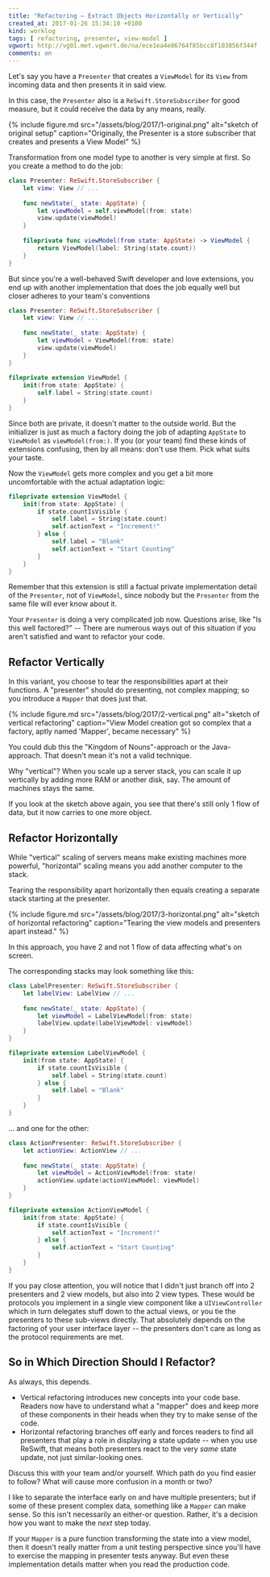 ```yaml
---
title: "Refactoring – Extract Objects Horizontally or Vertically"
created_at: 2017-01-26 15:34:10 +0100
kind: worklog
tags: [ refactoring, presenter, view-model ]
vgwort: http://vg01.met.vgwort.de/na/ece1ea4e86764f85bcc8f103856f344f
comments: on
---
```



Let's say you have a `Presenter` that creates a `ViewModel` for its `View` from incoming data and then presents it in said view. 

In this case, the `Presenter` also is a `ReSwift.StoreSubscriber` for good measure, but it could receive the data by any means, really.

{% include figure.md src="/assets/blog/2017/1-original.png" alt="sketch of original setup" caption="Originally, the Presenter is a store subscriber that creates and presents a View Model" %}

Transformation from one model type to another is very simple at first. So you create a method to do the job:

```swift
class Presenter: ReSwift.StoreSubscriber {
    let view: View // ...
    
    func newState(_ state: AppState) {
        let viewModel = self.viewModel(from: state)
        view.update(viewModel)
    }
    
    fileprivate func viewModel(from state: AppState) -> ViewModel {
        return ViewModel(label: String(state.count))
    }
}
```

But since you're a well-behaved Swift developer and love extensions, you end up with another implementation that does the job equally well but closer adheres to your team's conventions

```swift
class Presenter: ReSwift.StoreSubscriber {
    let view: View // ...
    
    func newState(_ state: AppState) {
        let viewModel = ViewModel(from: state)
        view.update(viewModel)
    }
}
    
fileprivate extension ViewModel {
    init(from state: AppState) {
        self.label = String(state.count)
    }
}
```

Since both are private, it doesn't matter to the outside world. But the initializer is just as much a factory doing the job of adapting `AppState` to `ViewModel` as `viewModel(from:)`. If you (or your team) find these kinds of extensions confusing, then by all means: don't use them. Pick what suits your taste.

Now the `ViewModel` gets more complex and you get a bit more uncomfortable with the actual adaptation logic:

```swift
fileprivate extension ViewModel {
    init(from state: AppState) {
        if state.countIsVisible {
            self.label = String(state.count)
            self.actionText = "Increment!"
        } else {
            self.label = "Blank"
            self.actionText = "Start Counting"
        }
    }
}
```

Remember that this extension is still a factual private implementation detail of the `Presenter`, not of `ViewModel`, since nobody but the `Presenter` from the same file will ever know about it.

Your `Presenter` is doing a very complicated job now. Questions arise, like "Is this well factored?" -- There are numerous ways out of this situation if you aren't satisfied and want to refactor your code.

## Refactor Vertically

In this variant, you choose to tear the responsibilities apart at their functions. A "presenter" should do presenting, not complex mapping; so you introduce a `Mapper` that does just that. 

{% include figure.md src="/assets/blog/2017/2-vertical.png" alt="sketch of vertical refactoring" caption="View Model creation got so complex that a factory, aptly named 'Mapper', became necessary" %}

You could dub this the "Kingdom of Nouns"-approach or the Java-approach. That doesn't mean it's not a valid technique. 

Why "vertical"? When you scale up a server stack, you can scale it up vertically by adding more RAM or another disk, say. The amount of machines stays the same.

If you look at the sketch above again, you see that there's still only 1 flow of data, but it now carries to one more object.

## Refactor Horizontally

While "vertical" scaling of servers means make existing machines more powerful, "horizontal" scaling means you add another computer to the stack.

Tearing the responsibility apart horizontally then equals creating a separate stack starting at the presenter. 

{% include figure.md src="/assets/blog/2017/3-horizontal.png" alt="sketch of horizontal refactoring" caption="Tearing the view models and presenters apart instead." %}

In this approach, you have 2 and not 1 flow of data affecting what's on screen. 

The corresponding stacks may look something like this:

```swift
class LabelPresenter: ReSwift.StoreSubscriber {
    let labelView: LabelView // ...
    
    func newState(_ state: AppState) {
        let viewModel = LabelViewModel(from: state)
        labelView.update(labelViewModel: viewModel)
    }
}

fileprivate extension LabelViewModel {
    init(from state: AppState) {
        if state.countIsVisible {
            self.label = String(state.count)
        } else {
            self.label = "Blank"
        }
    }
}
```

... and one for the other:

```swift
class ActionPresenter: ReSwift.StoreSubscriber {
    let actionView: ActionView // ...
    
    func newState(_ state: AppState) {
        let viewModel = ActionViewModel(from: state)
        actionView.update(actionViewModel: viewModel)
    }
}

fileprivate extension ActionViewModel {
    init(from state: AppState) {
        if state.countIsVisible {
            self.actionText = "Increment!"
        } else {
            self.actionText = "Start Counting"
        }
    }
}
```

If you pay close attention, you will notice that I didn't just branch off into 2 presenters and 2 view models, but also into 2 view types. These would be protocols you implement in a single view component like a `UIViewController` which in turn delegates stuff down to the actual views, or you tie the presenters to these sub-views directly. That absolutely depends on the factoring of your user interface layer -- the presenters don't care as long as the protocol requirements are met.

## So in Which Direction Should I Refactor?

As always, this depends. 

* Vertical refactoring introduces new concepts into your code base. Readers now have to understand what a "mapper" does and keep more of these components in their heads when they try to make sense of the code. 
* Horizontal refactoring branches off early and forces readers to find all presenters that play a role in displaying a state update -- when you use ReSwift, that means both presenters react to the very _same_ state update, not just similar-looking ones.

Discuss this with your team and/or yourself. Which path do you find easier to follow? What will cause more confusion in a month or two?

I like to separate the interface early on and have multiple presenters; but if some of these present complex data, something like a `Mapper` can make sense. So this isn't necessarily an either-or question. Rather, it's a decision how you want to make the _next_ step today.

If your `Mapper` is a pure function transforming the state into a view model, then it doesn't really matter from a unit testing perspective since you'll have to exercise the mapping in presenter tests anyway. But even these implementation details matter when you read the production code.
